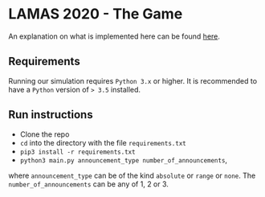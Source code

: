 # LAMAS 2020 - The Game

An explanation on what is implemented here can be found [here](https://lamas-2020.web.app/).

## Requirements
Running our simulation requires ```Python 3.x``` or higher. It is recommended to have a ```Python``` version of ```> 3.5``` installed.

## Run instructions
- Clone the repo
- ```cd``` into the directory with the file ```requirements.txt```
- ```pip3 install -r requirements.txt```
- ```python3 main.py announcement_type number_of_announcements```,

where ```announcement_type``` can be of the kind ```absolute``` or ```range``` or ```none```. The ```number_of_announcements``` can be any of 1, 2 or 3.
